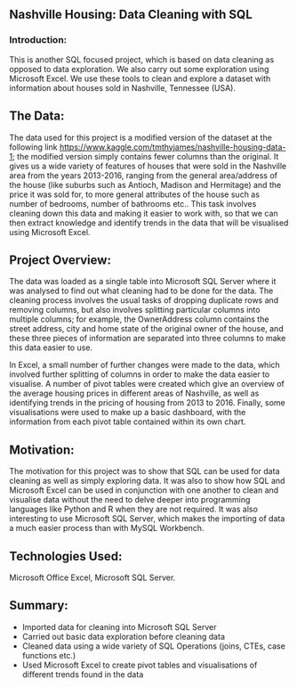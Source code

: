 ## Nashville Housing: Data Cleaning with SQL

### Introduction:
This is another SQL focused project, which is based on data cleaning as opposed to data exploration. We also carry out some exploration using Microsoft Excel. We use these tools to clean and explore a dataset with information about houses sold in Nashville, Tennessee (USA).

## The Data:
The data used for this project is a modified version of the dataset at the following link https://www.kaggle.com/tmthyjames/nashville-housing-data-1; the modified version simply contains fewer columns than the original. It gives us a wide variety of features of houses that were sold in the Nashville area from the years 2013-2016, ranging from the general area/address of the house (like suburbs such as Antioch, Madison and Hermitage) and the price it was sold for, to more general attributes of the house such as number of bedrooms, number of bathrooms etc.. This task involves cleaning down this data and making it easier to work with, so that we can then extract knowledge and identify trends in the data that will be visualised using Microsoft Excel.

## Project Overview:
The data was loaded as a single table into Microsoft SQL Server where it was analysed to find out what cleaning had to be done for the data. The cleaning process involves the usual tasks of dropping duplicate rows and removing columns, but also involves splitting particular columns into multiple columns; for example, the OwnerAddress column contains the street address, city and home state of the original owner of the house, and these three pieces of information are separated into three columns to make this data easier to use.

In Excel, a small number of further changes were made to the data, which involved further splitting of columns in order to make the data easier to visualise. A number of pivot tables were created which give an overview of the average housing prices in different areas of Nashville, as well as identifying trends in the pricing of housing from 2013 to 2016. Finally, some visualisations were used to make up a basic dashboard, with the information from each pivot table contained within its own chart.

## Motivation:
The motivation for this project was to show that SQL can be used for data cleaning as well as simply exploring data. It was also to show how SQL and Microsoft Excel can be used in conjunction with one another to clean and visualise data without the need to delve deeper into programming languages like Python and R when they are not required. It was also interesting to use Microsoft SQL Server, which makes the importing of data a much easier process than with MySQL Workbench.

## Technologies Used:
Microsoft Office Excel, Microsoft SQL Server.

## Summary:
- Imported data for cleaning into Microsoft SQL Server
- Carried out basic data exploration before cleaning data
- Cleaned data using a wide variety of SQL Operations (joins, CTEs, case functions etc.)
- Used Microsoft Excel to create pivot tables and visualisations of different trends found in the data
